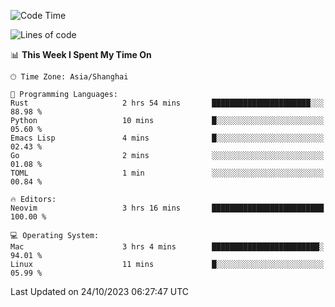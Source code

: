 <!--START_SECTION:waka-->
![Code Time](http://img.shields.io/badge/Code%20Time-1%2C638%20hrs%2055%20mins-blue)

![Lines of code](https://img.shields.io/badge/From%20Hello%20World%20I%27ve%20Written-287.6%20thousand%20lines%20of%20code-blue)

📊 **This Week I Spent My Time On** 

```text
🕑︎ Time Zone: Asia/Shanghai

💬 Programming Languages: 
Rust                     2 hrs 54 mins       ██████████████████████░░░   88.98 % 
Python                   10 mins             █░░░░░░░░░░░░░░░░░░░░░░░░   05.60 % 
Emacs Lisp               4 mins              █░░░░░░░░░░░░░░░░░░░░░░░░   02.43 % 
Go                       2 mins              ░░░░░░░░░░░░░░░░░░░░░░░░░   01.08 % 
TOML                     1 min               ░░░░░░░░░░░░░░░░░░░░░░░░░   00.84 % 

🔥 Editors: 
Neovim                   3 hrs 16 mins       █████████████████████████   100.00 % 

💻 Operating System: 
Mac                      3 hrs 4 mins        ████████████████████████░   94.01 % 
Linux                    11 mins             █░░░░░░░░░░░░░░░░░░░░░░░░   05.99 % 
```


 Last Updated on 24/10/2023 06:27:47 UTC
<!--END_SECTION:waka-->
